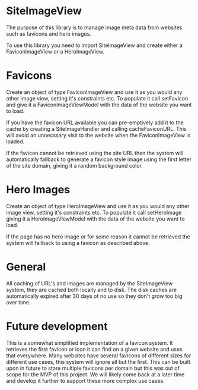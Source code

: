 # SiteImageView

The purpose of this library is to manage image meta data from websites such as favicons and hero images.

To use this library you need to import SiteImageView and create either a FaviconImageView or a HeroImageView.


# Favicons

Create an object of type FaviconImageView and use it as you would any other image view, setting it's 
constraints etc. To populate it call setFavicon and give it a FaviconImageViewModel with the data of the 
website you want to load. 

If you have the favicon URL available you can pre-emptively add it to the cache by creating a SiteImageHandler
and calling cacheFaviconURL. This will avoid an unnecssary visit to the website when the FaviconImageView 
is loaded.

If the favicon cannot be retrieved using the site URL then the system will automatically fallback to 
generate a favicon style image using the first letter of the site domain, giving it a random background
color.


# Hero Images

Create an object of type HeroImageView and use it as you would any other image view, setting it's 
constraints etc. To populate it call setHeroImage giving it a HeroImageViewModel with the data of the
website you want to load.

If the page has no hero image or for some reason it cannot be retrieved the system will fallback to using
a favicon as described above.


# General

All caching of URL's and images are managed by the SiteImageView system, they are cached both locally and to disk. 
The disk caches are automatically expired after 30 days of no use so they don't grow too big over time.


# Future development

This is a somewhat simplified implementation of a favicon system. It retrieves the first favicon or icon it can find
on a given website and uses that everywhere. Many websites have several favicons of different sizes for 
different use cases, this system will ignore all but the first. 
This can be built upon in future to store multiple favicons per domain but this was out of scope for the 
MVP of this project. We will likely come back at a later time and develop it further to support these
more complex use cases. 
